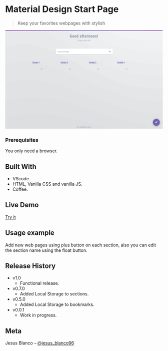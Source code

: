 # Material Design Start Page
> Keep your favorites webpages with stylish

![](Product_show.png)

### Prerequisites

You only need a browser.

## Built With

* VScode.
* HTML, Vanilla CSS and vanilla JS.
* Coffee.
## Live Demo

[Try it](https://material-startpage.herokuapp.com/)

## Usage example

Add new web pages using plus button on each section, also you can edit the section name using the float button.

## Release History

* v1.0
    * Functional release.
* v0.7.0
    * Added Local Storage to sections.
* v0.5.0
    * Added Local Storage to bookmarks.
* v0.0.1
    * Work in progress.

## Meta

Jesus Blanco – [@jesus_blanco96](https://twitter.com/jesus_blanco96)

